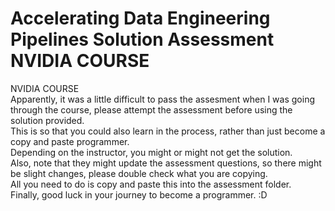 # Accelerating Data Engineering Pipelines Solution Assessment NVIDIA COURSE
NVIDIA COURSE  
Apparently, it was a little difficult to pass the assesment when I was going through the course, please attempt the assessment before using the solution provided.   
This is so that you could also learn in the process, rather than just become a copy and paste programmer.   
Depending on the instructor, you might or might not get the solution.   
Also, note that they might update the assessment questions, so there might be slight changes, please double check what you are copying.   
All you need to do is copy and paste this into the assessment folder.  
Finally, good luck in your journey to become a programmer. :D  
